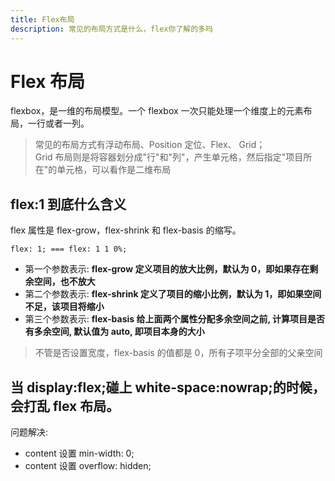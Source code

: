 ```yaml
---
title: Flex布局
description: 常见的布局方式是什么，flex你了解的多吗
---
```


# Flex 布局

flexbox，是一维的布局模型。一个 flexbox 一次只能处理一个维度上的元素布局，一行或者一列。

> 常见的布局方式有浮动布局、Position 定位、Flex、 Grid；  
> Grid 布局则是将容器划分成"行"和"列"，产生单元格，然后指定"项目所在"的单元格，可以看作是二维布局

## flex:1 到底什么含义

flex 属性是 flex-grow，flex-shrink 和 flex-basis 的缩写。

`flex: 1; === flex: 1 1 0%;`

- 第一个参数表示: **flex-grow 定义项目的放大比例，默认为 0，即如果存在剩余空间，也不放大**
- 第二个参数表示: **flex-shrink 定义了项目的缩小比例，默认为 1，即如果空间不足，该项目将缩小**
- 第三个参数表示: **flex-basis 给上面两个属性分配多余空间之前, 计算项目是否有多余空间, 默认值为 auto, 即项目本身的大小**

> 不管是否设置宽度，flex-basis 的值都是 0，所有子项平分全部的父亲空间

## 当 display:flex;碰上 white-space:nowrap;的时候，会打乱 flex 布局。

问题解决:

- content 设置 min-width: 0;
- content 设置 overflow: hidden;
